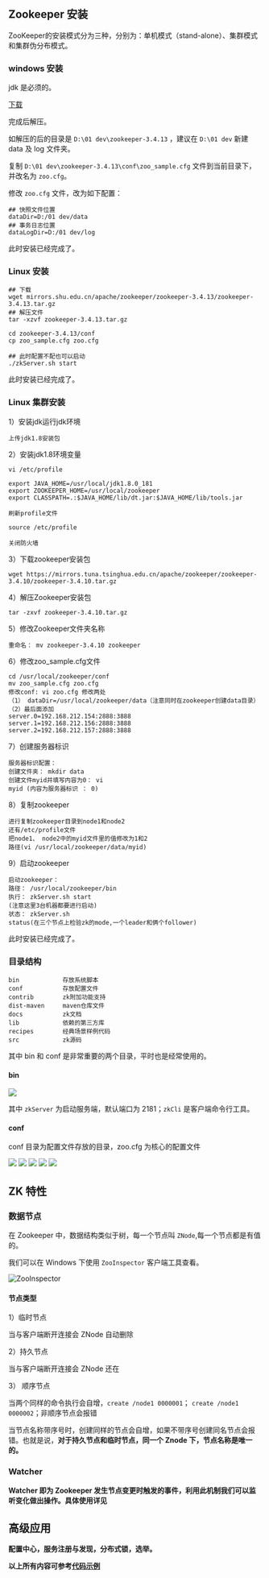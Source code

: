 

## Zookeeper 安装

ZooKeeper的安装模式分为三种，分别为：单机模式（stand-alone）、集群模式和集群伪分布模式。

### windows 安装

jdk 是必须的。

[下载](https://www.apache.org/dyn/closer.cgi/zookeeper/) 

完成后解压。

如解压的后的目录是 `D:\01 dev\zookeeper-3.4.13` ，建议在 `D:\01 dev` 新建 data 及 log 文件夹。

复制 `D:\01 dev\zookeeper-3.4.13\conf\zoo_sample.cfg` 文件到当前目录下，并改名为 `zoo.cfg`。

修改 `zoo.cfg` 文件，改为如下配置：

```
## 快照文件位置
dataDir=D:/01 dev/data
## 事务日志位置
dataLogDir=D:/01 dev/log
```

此时安装已经完成了。

### Linux 安装

```shell
## 下载
wget mirrors.shu.edu.cn/apache/zookeeper/zookeeper-3.4.13/zookeeper-3.4.13.tar.gz
## 解压文件
tar -xzvf zookeeper-3.4.13.tar.gz

cd zookeeper-3.4.13/conf
cp zoo_sample.cfg zoo.cfg

## 此时配置不配也可以启动
./zkServer.sh start
```

此时安装已经完成了。

### Linux 集群安装

1）安装jdk运行jdk环境

`上传jdk1.8安装包`

2）安装jdk1.8环境变量

```
vi /etc/profile

export JAVA_HOME=/usr/local/jdk1.8.0_181
export ZOOKEEPER_HOME=/usr/local/zookeeper
export CLASSPATH=.:$JAVA_HOME/lib/dt.jar:$JAVA_HOME/lib/tools.jar

刷新profile文件

source /etc/profile

关闭防火墙
```

3）下载zookeeper安装包

`wget https://mirrors.tuna.tsinghua.edu.cn/apache/zookeeper/zookeeper-3.4.10/zookeeper-3.4.10.tar.gz`

4）解压Zookeeper安装包

`tar -zxvf zookeeper-3.4.10.tar.gz`

5）修改Zookeeper文件夹名称
 
`重命名： mv zookeeper-3.4.10 zookeeper`

6）修改zoo_sample.cfg文件

```
cd /usr/local/zookeeper/conf
mv zoo_sample.cfg zoo.cfg
修改conf: vi zoo.cfg 修改两处
（1） dataDir=/usr/local/zookeeper/data（注意同时在zookeeper创建data目录）
（2）最后面添加
server.0=192.168.212.154:2888:3888
server.1=192.168.212.156:2888:3888
server.2=192.168.212.157:2888:3888
```

7）创建服务器标识
```
服务器标识配置：
创建文件夹： mkdir data
创建文件myid并填写内容为0： vi
myid (内容为服务器标识 ： 0)
```

8）复制zookeeper

```
进行复制zookeeper目录到node1和node2
还有/etc/profile文件
把node1、 node2中的myid文件里的值修改为1和2
路径(vi /usr/local/zookeeper/data/myid)
```

9）启动zookeeper

```
启动zookeeper：
路径： /usr/local/zookeeper/bin
执行： zkServer.sh start
(注意这里3台机器都要进行启动)
状态： zkServer.sh 
status(在三个节点上检验zk的mode,一个leader和俩个follower)
```

此时安装已经完成了。

### 目录结构

```
bin            存放系统脚本
conf           存放配置文件
contrib        zk附加功能支持
dist-maven     maven仓库文件
docs           zk文档
lib            依赖的第三方库
recipes        经典场景样例代码
src            zk源码
```

其中 bin 和 conf 是非常重要的两个目录，平时也是经常使用的。


#### bin

![](https://i.loli.net/2019/02/20/5c6d009de9df4.jpg)

其中 `zkServer` 为启动服务端，默认端口为 2181；`zkCli` 是客户端命令行工具。

#### conf 

conf 目录为配置文件存放的目录，zoo.cfg 为核心的配置文件

![](https://i.loli.net/2019/02/20/5c6d00acbabf9.png)
![](https://i.loli.net/2019/02/20/5c6d00c51cdeb.png)
![](https://i.loli.net/2019/02/20/5c6d00cd6252a.png)
![](https://i.loli.net/2019/02/20/5c6d00d3da7bc.png)
![](https://i.loli.net/2019/02/20/5c6d00db36d50.png)


## ZK 特性

### 数据节点

在 Zookeeper 中，数据结构类似于树，每一个节点叫 `ZNode`,每一个节点都是有值的。

我们可以在 Windows 下使用 `ZooInspector` 客户端工具查看。

![ZooInspector](https://i.imgur.com/jLRsYQX.png)

#### 节点类型

1）临时节点

  当与客户端断开连接会 ZNode 自动删除

2）持久节点
  
  当与客户端断开连接会 ZNode 还在

3） 顺序节点

  当两个同样的命令执行会自增，`create /node1 0000001`； `create /node1 0000002`；非顺序节点会报错

当节点名称带序号时，创建同样的节点会自增，如果不带序号创建同名节点会报错。也就是说，<b>对于持久节点和临时节点，同一个 Znode 下，节点名称是唯一的。<b>


### Watcher

Watcher 即为 Zookeeper 发生节点变更时触发的事件，利用此机制我们可以监听变化做出操作。具体使用详见 

## 高级应用

配置中心，服务注册与发现，分布式锁，选举。



以上所有内容可参考[代码示例](https://github.com/pleuvoir/reference-samples/tree/master/zk-sample)
